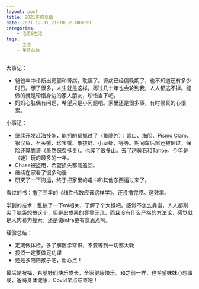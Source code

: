 ```yaml
---
layout: post
title: 2021年终总结
date: 2021-12-31 21:10:20.000000
categories:
    - 活着&生活
tags:
    - 生活
    - 年终总结
---
```


大事记：

- 爸爸年中诊断出房颤和肾病，耽误了。肾病已经偏晚期了，也不知道还有多少时日。想了很多，人生就是这样，再过几十年也会轮到我，人人都逃不掉。能做的就是珍惜身边的家人朋友，珍惜当下吧。
- 妈妈心脏偶有问题，希望只是小问题吧。家里还是很多事，有时候真的心很累。

小事记：

- 继续开发赶海技能，能抓的都抓过了（鱼除外）：青口、海胆、Pismo Clam、银汉鱼、石头蟹、珍宝蟹、象拔蚌、小龙虾，等等。期间车后窗还被砸过，保险还算靠谱（虽然保费挺贵）。也爬了很多山。去了趟黄石和Tahoe。今年是（娃）玩的最多的一年。
- Chase被盗用，希望损失都能追回。
- 继续在家看了很多动漫
- 研究了一下海运，终于把家里的屯书和其他东西运过来了。

看过的书：撸了三年的《线性代数应该这样学》，还没撸完哎。这效率。

学到的技术：乱搞了一下ml相关，了解了个大概吧。感觉不怎么靠谱，人人都削尖了脑袋想搞这个，但是出成果的寥寥无几，而且没有什么严格的方法论，感觉就是人肉暴力搜索。还是做infra更有意思点啊。

经验总结：

- 定期做体检，多了解医学常识，不要等到一切都太晚
- 投资一定要做足功课
- 还是多陪陪孩子吧，耐心点！

最后是祝福，希望娃们快乐成长，全家健康快乐。和之前一样，也希望妹妹心想事成，爸妈身体健康，Covid早点结束吧！
